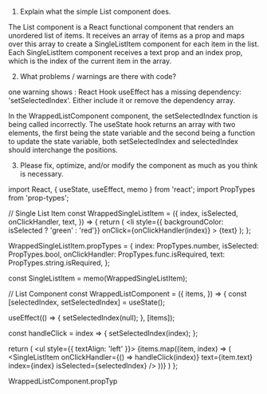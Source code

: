1. Explain what the simple List component does.

The List component is a React functional component that renders an unordered list of items. It receives an array of items as a prop and maps over this array to create a SingleListItem component for each item in the list. Each SingleListItem component receives a text prop and an index prop, which is the index of the current item in the array.


2. What problems / warnings are there with code?

one warning shows : React Hook useEffect has a missing dependency: 'setSelectedIndex'. Either include it or remove the dependency array.

In the WrappedListComponent component, the setSelectedIndex function is being called incorrectly. The useState hook returns an array with two elements, the first being the state variable and the second being a function to update the state variable, both setSelectedIndex and selectedIndex should interchange the positions.


3. Please fix, optimize, and/or modify the component as much as you think is necessary.

import React, { useState, useEffect, memo } from 'react';
import PropTypes from 'prop-types';

// Single List Item
const WrappedSingleListItem = ({
  index,
  isSelected,
  onClickHandler,
  text,
}) => {
  return (
    <li
      style={{ backgroundColor: isSelected ? 'green' : 'red'}}
      onClick={onClickHandler(index)}
    >
      {text}
    </li>
  );
};

WrappedSingleListItem.propTypes = {
  index: PropTypes.number,
  isSelected: PropTypes.bool,
  onClickHandler: PropTypes.func.isRequired,
  text: PropTypes.string.isRequired,
};

const SingleListItem = memo(WrappedSingleListItem);

// List Component
const WrappedListComponent = ({
  items,
}) => {
  const [selectedIndex, setSelectedIndex] = useState();

  useEffect(() => {
    setSelectedIndex(null);
  }, [items]);

  const handleClick = index => {
    setSelectedIndex(index);
  };

  return (
    <ul style={{ textAlign: 'left' }}>
      {items.map((item, index) => (
        <SingleListItem
          onClickHandler={() => handleClick(index)}
          text={item.text}
          index={index}
          isSelected={selectedIndex}
        />
      ))}
    </ul>
  )
};

WrappedListComponent.propTyp
